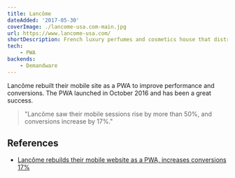 ```yaml
---
title: Lancôme
dateAdded: '2017-05-30'
coverImage: ./lancome-usa.com-main.jpg
url: https://www.lancome-usa.com/
shortDescription: French luxury perfumes and cosmetics house that distributes products internationally.
tech:
    - PWA
backends:
    - Demandware
---
```


Lancôme rebuilt their mobile site as a PWA to improve performance and conversions.  The PWA launched in October 2016 and has been a great success.

> "Lancôme saw their mobile sessions rise by more than 50%, and conversions increase by 17%."

## References

* [Lancôme rebuilds their mobile website as a PWA, increases conversions 17%](https://developers.google.com/web/showcase/2017/lancome)
